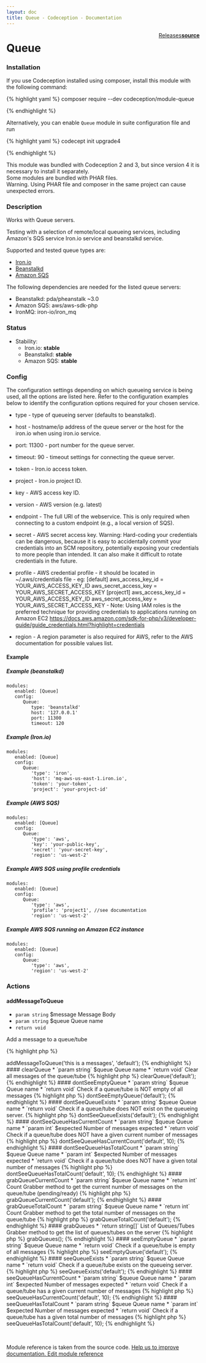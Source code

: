 ```yaml
---
layout: doc
title: Queue - Codeception - Documentation
---
```




<div class="btn-group" role="group" style="float: right" aria-label="..."><a class="btn btn-default" href="https://github.com/Codeception/module-Queue/releases">Releases</a><a class="btn btn-default" href="https://github.com/Codeception/module-queue/tree/master/src/Codeception/Module/Queue.php"><strong>source</strong></a></div>

# Queue
### Installation

If you use Codeception installed using composer, install this module with the following command:

{% highlight yaml %}
composer require --dev codeception/module-queue

{% endhighlight %}

Alternatively, you can enable `Queue` module in suite configuration file and run
 
{% highlight yaml %}
codecept init upgrade4

{% endhighlight %}

This module was bundled with Codeception 2 and 3, but since version 4 it is necessary to install it separately.   
Some modules are bundled with PHAR files.  
Warning. Using PHAR file and composer in the same project can cause unexpected errors.  

### Description



Works with Queue servers.

Testing with a selection of remote/local queueing services, including Amazon's SQS service
Iron.io service and beanstalkd service.

Supported and tested queue types are:

* [Iron.io](https://www.iron.io/)
* [Beanstalkd](https://beanstalkd.github.io/)
* [Amazon SQS](https://aws.amazon.com/sqs/)

The following dependencies are needed for the listed queue servers:

* Beanstalkd: pda/pheanstalk ~3.0
* Amazon SQS: aws/aws-sdk-php
* IronMQ: iron-io/iron_mq

### Status

* Stability:
    - Iron.io:    **stable**
    - Beanstalkd: **stable**
    - Amazon SQS: **stable**

### Config

The configuration settings depending on which queueing service is being used, all the options are listed
here. Refer to the configuration examples below to identify the configuration options required for your chosen
service.

* type - type of queueing server (defaults to beanstalkd).
* host - hostname/ip address of the queue server or the host for the iron.io when using iron.io service.
* port: 11300 - port number for the queue server.
* timeout: 90 - timeout settings for connecting the queue server.
* token - Iron.io access token.
* project - Iron.io project ID.
* key - AWS access key ID.
* version - AWS version (e.g. latest)
* endpoint - The full URI of the webservice. This is only required when connecting to a custom endpoint (e.g., a local version of SQS).
* secret - AWS secret access key.
     Warning:
         Hard-coding your credentials can be dangerous, because it is easy to accidentally commit your credentials
         into an SCM repository, potentially exposing your credentials to more people than intended.
         It can also make it difficult to rotate credentials in the future.
* profile - AWS credential profile
          - it should be located in ~/.aws/credentials file
          - eg:  [default]
                 aws_access_key_id = YOUR_AWS_ACCESS_KEY_ID
                 aws_secret_access_key = YOUR_AWS_SECRET_ACCESS_KEY
                 [project1]
                 aws_access_key_id = YOUR_AWS_ACCESS_KEY_ID
                 aws_secret_access_key = YOUR_AWS_SECRET_ACCESS_KEY
         - Note: Using IAM roles is the preferred technique for providing credentials
                 to applications running on Amazon EC2
                 https://docs.aws.amazon.com/sdk-for-php/v3/developer-guide/guide_credentials.html?highlight=credentials

* region - A region parameter is also required for AWS, refer to the AWS documentation for possible values list.

#### Example
##### Example (beanstalkd)

    modules:
       enabled: [Queue]
       config:
          Queue:
             type: 'beanstalkd'
             host: '127.0.0.1'
             port: 11300
             timeout: 120

##### Example (Iron.io)

    modules:
       enabled: [Queue]
       config:
          Queue:
             'type': 'iron',
             'host': 'mq-aws-us-east-1.iron.io',
             'token': 'your-token',
             'project': 'your-project-id'

##### Example (AWS SQS)

    modules:
       enabled: [Queue]
       config:
          Queue:
             'type': 'aws',
             'key': 'your-public-key',
             'secret': 'your-secret-key',
             'region': 'us-west-2'

##### Example AWS SQS using profile credentials

    modules:
       enabled: [Queue]
       config:
          Queue:
             'type': 'aws',
             'profile': 'project1', //see documentation
             'region': 'us-west-2'

##### Example AWS SQS running on Amazon EC2 instance

    modules:
       enabled: [Queue]
       config:
          Queue:
             'type': 'aws',
             'region': 'us-west-2'

### Actions

#### addMessageToQueue

* `param string` $message Message Body
* `param string` $queue Queue name
* `return void`

Add a message to a queue/tube

{% highlight php %}

<?php
$I->addMessageToQueue('this is a messages', 'default');

{% endhighlight %}


#### clearQueue

* `param string` $queue Queue name
* `return void`

Clear all messages of the queue/tube

{% highlight php %}

<?php
$I->clearQueue('default');

{% endhighlight %}


#### dontSeeEmptyQueue

* `param string` $queue Queue name
* `return void`

Check if a queue/tube is NOT empty of all messages

{% highlight php %}

<?php
$I->dontSeeEmptyQueue('default');

{% endhighlight %}


#### dontSeeQueueExists

* `param string` $queue Queue name
* `return void`

Check if a queue/tube does NOT exist on the queueing server.

{% highlight php %}

<?php
$I->dontSeeQueueExists('default');

{% endhighlight %}


#### dontSeeQueueHasCurrentCount

* `param string` $queue Queue name
* `param int` $expected Number of messages expected
* `return void`

Check if a queue/tube does NOT have a given current number of messages

{% highlight php %}

<?php
$I->dontSeeQueueHasCurrentCount('default', 10);

{% endhighlight %}


#### dontSeeQueueHasTotalCount

* `param string` $queue Queue name
* `param int` $expected Number of messages expected
* `return void`

Check if a queue/tube does NOT have a given total number of messages

{% highlight php %}

<?php
$I->dontSeeQueueHasTotalCount('default', 10);

{% endhighlight %}


#### grabQueueCurrentCount

* `param string` $queue Queue name
* `return int` Count

Grabber method to get the current number of messages on the queue/tube (pending/ready)

{% highlight php %}

<?php
    $I->grabQueueCurrentCount('default');

{% endhighlight %}


#### grabQueueTotalCount

* `param string` $queue Queue name
* `return int` Count

Grabber method to get the total number of messages on the queue/tube

{% highlight php %}

<?php
    $I->grabQueueTotalCount('default');

{% endhighlight %}


#### grabQueues

* `return string[]` List of Queues/Tubes

Grabber method to get the list of queues/tubes on the server

{% highlight php %}

<?php
$queues = $I->grabQueues();

{% endhighlight %}


#### seeEmptyQueue

* `param string` $queue Queue name
* `return void`

Check if a queue/tube is empty of all messages

{% highlight php %}

<?php
$I->seeEmptyQueue('default');

{% endhighlight %}


#### seeQueueExists

* `param string` $queue Queue name
* `return void`

Check if a queue/tube exists on the queueing server.

{% highlight php %}

<?php
$I->seeQueueExists('default');

{% endhighlight %}


#### seeQueueHasCurrentCount

* `param string` $queue Queue name
* `param int` $expected Number of messages expected
* `return void`

Check if a queue/tube has a given current number of messages

{% highlight php %}

<?php
$I->seeQueueHasCurrentCount('default', 10);

{% endhighlight %}


#### seeQueueHasTotalCount

* `param string` $queue Queue name
* `param int` $expected Number of messages expected
* `return void`

Check if a queue/tube has a given total number of messages

{% highlight php %}

<?php
$I->seeQueueHasTotalCount('default', 10);

{% endhighlight %}

<p>&nbsp;</p><div class="alert alert-warning">Module reference is taken from the source code. <a href="https://github.com/Codeception/module-queue/tree/master/src/Codeception/Module/Queue.php">Help us to improve documentation. Edit module reference</a></div>

